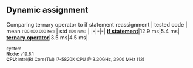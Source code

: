 ## Dynamic assignment
Comparing ternary operator to if statement reassignment
| tested code | mean <sub><sup>(100_000_000 iter.)</sup></sub> | std <sub><sup>(100 runs)</sup></sub> |
|-|-|-|
[**if statement**](/benchmarks/dynamic-assignment/if-statement.js)|12.9 ms|5.4 ms|
[**ternary operator**](/benchmarks/dynamic-assignment/ternary-operator.js)|3.5 ms|4.5 ms|

<sub>system<br><b>Node: </b> v19.8.1 <br><b>CPU: </b>Intel(R) Core(TM) i7-5820K CPU @ 3.30GHz, 3900 MHz (12)</sub>
